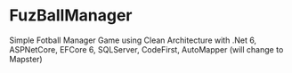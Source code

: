 # FuzBallManager
Simple Fotball Manager Game using Clean Architecture with .Net 6, ASPNetCore, EFCore 6, SQLServer, CodeFirst, AutoMapper (will change to Mapster)
